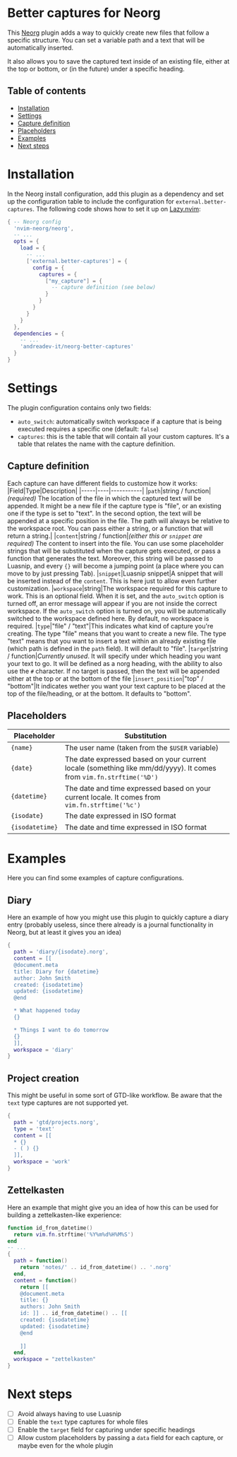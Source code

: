 # Better captures for Neorg
This [Neorg](https://github.com/nvim-neorg/neorg) plugin adds a way to quickly create new files that
follow a specific structure. You can set a variable path
and a text that will be automatically inserted.

It also allows you to save the captured text inside 
of an existing file, either at the top or bottom, or 
(in the future) under a specific heading.

## Table of contents
- [Installation](#installation)
- [Settings](#settings)
- [Capture definition](#capture-definition)
- [Placeholders](#placeholders)
- [Examples](#examples)
- [Next steps](#next-steps)

# Installation
In the Neorg install configuration, add this plugin as
a dependency and set up the configuration table to include
the configuration for `external.better-captures`. The following
code shows how to set it up on [Lazy.nvim](https://github.com/folke/lazy.nvim):

``` lua
{ -- Neorg config
  'nvim-neorg/neorg',
  -- ...
  opts = {
    load = {
      -- ...
      ['external.better-captures'] = {
        config = {
          captures = {
            ["my_capture"] = {
              -- capture definition (see below)
            }
          }
        }
      }
    }
  },
  dependencies = {
    -- ...
    'andreadev-it/neorg-better-captures'
  }
}
```

# Settings
The plugin configuration contains only two fields:
- `auto_switch`: automatically switch workspace if a capture
  that is being executed requires a specific one (default: `false`)
- `captures`: this is the table that will contain all your
  custom captures. It's a table that relates the name with the
  capture definition.

## Capture definition
Each capture can have different fields to customize how
it works:
|Field|Type|Description|
|-----|----|-----------|
|`path`|string / function|*(required)* The location of the file in which the captured text will be appended. It might be a new file if the capture type is "file", or an existing one if the type is set to "text". In the second option, the text will be appended at a specific position in the file. The path will always be relative to the workspace root. You can pass either a string, or a function that will return a string.|
|`content`|string / function|*(either this or `snippet` are required)* The content to insert into the file. You can use some placeholder strings that will be substituted when the capture gets executed, or pass a function that generates the text. Moreover, this string will be passed to Luasnip, and every `{}` will become a jumping point (a place where you can move to by just pressing Tab).
|`snippet`|Luasnip snippet|A snippet that will be inserted instead of the `content`. This is here just to allow even further customization.
|`workspace`|string|The workspace required for this capture to work. This is an optional field. When it is set, and the `auto_switch` option is turned off, an error message will appear if you are not inside the correct workspace. If the `auto_switch` option is turned on, you will be automatically switched to the workspace defined here. By default, no workspace is required.
|`type`|"file" / "text"|This indicates what kind of capture you're creating. The type "file" means that you want to create a new file. The type "text" means that you want to insert a text within an already existing file (which path is defined in the `path` field). It will default to "file".
|`target`|string / function|*Currently unused*. It will specify under which heading you want your text to go. It will be defined as a norg heading, with the ability to also use the `#` character. If no target is passed, then the text will be appended either at the top or at the bottom of the file
|`insert_position`|"top" / "bottom"|It indicates wether you want your text capture to be placed at the top of the file/heading, or at the bottom. It defaults to "bottom".

## Placeholders
|Placeholder|Substitution|
|-----------|------------|
|`{name}`|The user name (taken from the `$USER` variable)|
|`{date}`|The date expressed based on your current locale (something like mm/dd/yyyy). It comes from `vim.fn.strftime('%D')`|
|`{datetime}`|The date and time expressed based on your current locale. It comes from `vim.fn.strftime('%c')`|
|`{isodate}`|The date expressed in ISO format|
|`{isodatetime}`|The date and time expressed in ISO format|
# Examples
Here you can find some examples of capture configurations.

## Diary
Here an example of how you might use this plugin to quickly capture
a diary entry (probably useless, since there already is a journal
functionality in Neorg, but at least it gives you an idea)

```lua
{
  path = 'diary/{isodate}.norg',
  content = [[
  @document.meta
  title: Diary for {datetime}
  author: John Smith
  created: {isodatetime}
  updated: {isodatetime}
  @end

  * What happened today
  {}

  * Things I want to do tomorrow
  {}
  ]],
  workspace = 'diary'
}
```

## Project creation
This might be useful in some sort of GTD-like workflow.
Be aware that the `text` type captures are not supported yet.

```lua
{
  path = 'gtd/projects.norg',
  type = 'text'
  content = [[
  * {}
  - ( ) {}
  ]],
  workspace = 'work'
}
```

## Zettelkasten
Here an example that might give you an idea of how this can be used
for building a zettelkasten-like experience:
```lua
function id_from_datetime()
  return vim.fn.strftime('%Y%m%d%H%M%S')
end
-- ...
{
  path = function()
    return 'notes/' .. id_from_datetime() .. '.norg'
  end,
  content = function()
    return [[
    @document.meta
    title: {}
    authors: John Smith
    id: ]] .. id_from_datetime() .. [[
    created: {isodatetime}
    updated: {isodatetime}
    @end
    
    ]]
  end,
  workspace = "zettelkasten"
}
```
# Next steps
- [ ] Avoid always having to use Luasnip
- [ ] Enable the `text` type captures for whole files
- [ ] Enable the `target` field for capturing under specific headings
- [ ] Allow custom placeholders by passing a `data` field for each capture, or maybe even for the whole plugin
